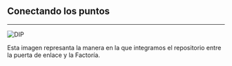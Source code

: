 ## Conectando los puntos
------------------------------

![DIP](/slides-escalabilidad/images/UMLRepository.png)

Esta imagen represanta la manera en la que integramos el repositorio entre la puerta de enlace y la Factoría.
